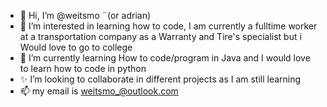 - 👋 Hi, I’m @weitsmo ¨(or adrian)
- 👀 I’m interested in learning how to code, I am currently a fulltime worker at a transportation company as a Warranty and Tire's specialist but i Would love to go to college
- 🌱 I’m currently learning How to code/program in Java and I would love to learn how to code in python 
- ✨ I’m looking to collaborate in different projects as I am still learning
- 📫 my email is weitsmo_@outlook.com

<!---
weitsmo/weitsmo is a ✨ special ✨ repository because its `README.md` (this file) appears on your GitHub profile.
You can click the Preview link to take a look at your changes.
--->
